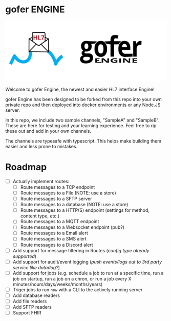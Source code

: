 # gofer ENGINE

![gofer Engine Logo](https://raw.githubusercontent.com/amaster507/gofer/main/images/gofer-logo.png)

Welcome to gofer Engine, the newest and easier HL7 interface Engine!

gofer Engine has been designed to be forked from this repo into your own private repo and then deployed into docker environments or any Node.JS server.

In this repo, we include two sample channels, "SampleA" and "SampleB". These are here for testing and your learning experience. Feel free to rip these out and add in your own channels.

The channels are typesafe with typescript. This helps make building them easier and less prone to mistakes.

# Roadmap

- [ ] Actually implement routes:
  - [ ] Route messages to a TCP endpoint
  - [ ] Route messages to a File (NOTE: use a store)
  - [ ] Route messages to a SFTP server
  - [ ] Route messages to a database (NOTE: use a store)
  - [ ] Route messages to a HTTP(S) endpoint (settings for method, content type, etc.)
  - [ ] Route messages to a MQTT endpoint
  - [ ] Route messages to a Websocket endpoint (pub?)
  - [ ] Route messages to a Email alert
  - [ ] Route messages to a SMS alert
  - [ ] Route messages to a Discord alert
- [ ] Add support for message filtering in Routes (_config type already supported_)
- [ ] Add support for audit/event logging (_push events/logs out to 3rd party service like datadog?_)
- [ ] Add support for jobs (e.g. schedule a job to run at a specific time, run a job on startup, run a job on a chron, or run a job every X minutes/hours/days/weeks/months/years)
- [ ] Triger jobs to run `now` with a CLI to the actively running server
- [ ] Add database readers
- [ ] Add file readers
- [ ] Add SFTP readers
- [ ] Support FHIR
